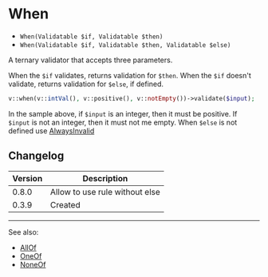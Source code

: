 # When

- `When(Validatable $if, Validatable $then)`
- `When(Validatable $if, Validatable $then, Validatable $else)`

A ternary validator that accepts three parameters.

When the `$if` validates, returns validation for `$then`.
When the `$if` doesn't validate, returns validation for `$else`, if defined.

```php
v::when(v::intVal(), v::positive(), v::notEmpty())->validate($input);
```

In the sample above, if `$input` is an integer, then it must be positive.
If `$input` is not an integer, then it must not me empty.
When `$else` is not defined use [AlwaysInvalid](AlwaysInvalid.md)

## Changelog

Version | Description
--------|-------------
  0.8.0 | Allow to use rule without else
  0.3.9 | Created

***
See also:

  * [AllOf](AllOf.md)
  * [OneOf](OneOf.md)
  * [NoneOf](NoneOf.md)
